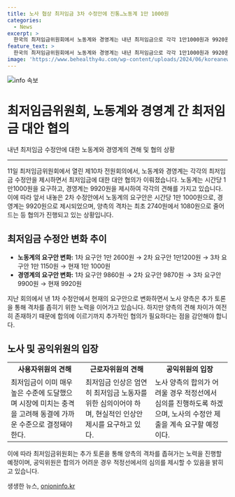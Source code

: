 ```yaml
---
title: 노사 협상 최저임금 3차 수정안에 진통…노동계 1만 1000원
categories:
  - News
excerpt: >
  한국의 최저임금위원회에서 노동계와 경영계는 내년 최저임금으로 각각 1만1000원과 9920원을 요구했다. 2차 수정안에서 노동계는 150원 인하, 경영계는 20원 인상했고, 그로 인해 양측 격차가 줄었으나 여전히 1000원 이상 차이가 났다. 사용자위원은 동결을 주장하며 시장 충격을 우려했고, 근로자위원은 현실적 상황 고려를 요청했다. 공익위원은 합의 어렵다면 적정선을 제시할 것을 명시했다.
feature_text: >
  한국의 최저임금위원회에서 노동계와 경영계는 내년 최저임금으로 각각 1만1000원과 9920원을 요구했다. 2차 수정안에서 노동계는 150원 인하, 경영계는 20원 인상했고, 그로 인해 양측 격차가 줄었으나 여전히 1000원 이상 차이가 났다. 사용자위원은 동결을 주장하며 시장 충격을 우려했고, 근로자위원은 현실적 상황 고려를 요청했다. 공익위원은 합의 어렵다면 적정선을 제시할 것을 명시했다.
image: 'https://www.behealthy4u.com/wp-content/uploads/2024/06/koreanews.jpg'
---
```


<p><img src="https://www.behealthy4u.com/wp-content/uploads/2024/06/koreanews.jpg" alt="info 속보" /></p>

<h1>최저임금위원회, 노동계와 경영계 간 최저임금 대안 협의</h1>

<p data-ke-size="size16">내년 최저임금 수정안에 대한 노동계와 경영계의 견해 및 협의 상황</p>

<hr>

<p data-ke-size="size16">11일 최저임금위원회에서 열린 제10차 전원회의에서, 노동계와 경영계는 각각의 최저임금 수정안을 제시하면서 최저임금에 대한 대안 협의가 이뤄졌습니다. 노동계는 시간당 1만1000원을 요구하고, 경영계는 9920원을 제시하여 각각의 견해를 가지고 있습니다. 이에 따라 앞서 내놓은 2차 수정안에서 노동계의 요구안은 시간당 1만 1000원으로, 경영계는 9920원으로 제시되었으며, 양측의 격차는 최초 2740원에서 1080원으로 줄어드는 등 협의가 진행되고 있는 상황입니다.</p>

<h2 data-ke-size="size26">최저임금 수정안 변화 추이</h2>

<ul>
  <li><b>노동계의 요구안 변화:</b> 1차 요구안 1만 2600원 → 2차 요구안 1만1200원 → 3차 요구안 1만 1150원 → 현재 1만 1000원</li>
  <li><b>경영계의 요구안 변화:</b> 1차 요구안 9860원 → 2차 요구안 9870원 → 3차 요구안 9900원 → 현재 9920원</li>
</ul>

<p data-ke-size="size16">지난 회의에서 낸 1차 수정안에서 현재의 요구안으로 변화하면서 노사 양측은 추가 토론을 통해 격차를 좁히기 위한 노력을 이어가고 있습니다. 하지만 양측의 견해 차이가 여전히 존재하기 때문에 합의에 이르기까지 추가적인 협의가 필요하다는 점을 감안해야 합니다.</p>

<h2 data-ke-size="size26">노사 및 공익위원의 입장</h2>

<table>
  <tr>
    <td style="text-align: center; height: 17px;"><b>사용자위원의 견해</b></td>
    <td style="text-align: center; height: 17px;"><b>근로자위원의 견해</b></td>
    <td style="text-align: center; height: 17px;"><b>공익위원의 입장</b></td>
  </tr>
  <tr>
    <td>최저임금이 이미 매우 높은 수준에 도달했으며 시장에 미치는 충격을 고려해 동결에 가까운 수준으로 결정돼야 한다.</td>
    <td>최저임금 인상은 엄연히 최저임금 노동자를 위한 심의이어야 하며, 현실적인 인상안 제시를 요구하고 있다.</td>
    <td>노사 양측의 합의가 어려울 경우 적정선에서 심의를 진행하도록 하겠으며, 노사의 수정안 제출을 계속 요구할 예정이다.</td>
  </tr>
</table>

<p data-ke-size="size16">이에 따라 최저임금위원회는 추가 토론을 통해 양측의 격차를 좁혀가는 노력을 진행할 예정이며, 공익위원은 합의가 어려운 경우 적정선에서의 심의를 제시할 수 있음을 밝히고 있습니다.</p>
생생한 뉴스, <a href="https://onioninfo.kr" rel="dofollow">onioninfo.kr</a>


